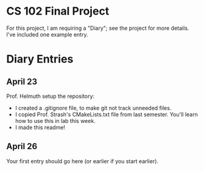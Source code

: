 # CS 102 Final Project

For this project, I am requiring a "Diary"; see the project for more details. I've included one example entry.

# Diary Entries

## April 23

Prof. Helmuth setup the repository:
- I created a .gitignore file, to make git not track unneeded files.
- I copied Prof. Strash's CMakeLists.txt file from last semester. You'll learn how to use this in lab this week.
- I made this readme!

## April 26

Your first entry should go here (or earlier if you start earlier).
